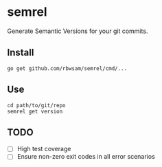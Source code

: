 # semrel

Generate Semantic Versions for your git commits.

## Install

```shell script
go get github.com/rbwsam/semrel/cmd/...
```

## Use

```shell script
cd path/to/git/repo
semrel get version
```

## TODO

- [ ] High test coverage
- [ ] Ensure non-zero exit codes in all error scenarios
